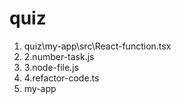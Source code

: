 # quiz

1. quiz\my-app\src\React-function.tsx
2. 2.number-task.js
3. 3.node-file.js
4. 4.refactor-code.ts
5. my-app
